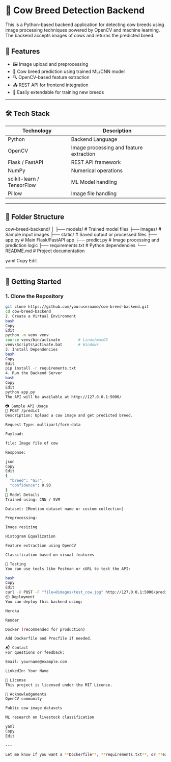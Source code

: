 # 🐄 Cow Breed Detection Backend

This is a Python-based backend application for detecting cow breeds using image processing techniques powered by OpenCV and machine learning. The backend accepts images of cows and returns the predicted breed.

## 📌 Features

- 🖼️ Image upload and preprocessing
- 🧠 Cow breed prediction using trained ML/CNN model
- 🔍 OpenCV-based feature extraction
- 📤 REST API for frontend integration
- 🧪 Easily extendable for training new breeds

---

## 🛠️ Tech Stack

| Technology | Description                        |
|------------|------------------------------------|
| Python     | Backend Language                   |
| OpenCV     | Image processing and feature extraction |
| Flask / FastAPI | REST API framework          |
| NumPy      | Numerical operations               |
| scikit-learn / TensorFlow | ML Model handling     |
| Pillow     | Image file handling                |

---

## 📁 Folder Structure

cow-breed-backend/
│
├── models/ # Trained model files
├── images/ # Sample input images
├── static/ # Saved output or processed files
├── app.py # Main Flask/FastAPI app
├── predict.py # Image processing and prediction logic
├── requirements.txt # Python dependencies
└── README.md # Project documentation

yaml
Copy
Edit

---

## 🚀 Getting Started

### 1. Clone the Repository

```bash
git clone https://github.com/yourusername/cow-breed-backend.git
cd cow-breed-backend
2. Create a Virtual Environment
bash
Copy
Edit
python -m venv venv
source venv/bin/activate        # Linux/macOS
venv\Scripts\activate.bat       # Windows
3. Install Dependencies
bash
Copy
Edit
pip install -r requirements.txt
4. Run the Backend Server
bash
Copy
Edit
python app.py
The API will be available at http://127.0.0.1:5000/

📷 Sample API Usage
🔹 POST /predict
Description: Upload a cow image and get predicted breed.

Request Type: multipart/form-data

Payload:

file: Image file of cow

Response:

json
Copy
Edit
{
  "breed": "Gir",
  "confidence": 0.93
}
🧠 Model Details
Trained using: CNN / SVM

Dataset: [Mention dataset name or custom collection]

Preprocessing:

Image resizing

Histogram Equalization

Feature extraction using OpenCV

Classification based on visual features

🧪 Testing
You can use tools like Postman or cURL to test the API:

bash
Copy
Edit
curl -X POST -F "file=@images/test_cow.jpg" http://127.0.0.1:5000/predict
📦 Deployment
You can deploy this backend using:

Heroku

Render

Docker (recommended for production)

Add Dockerfile and Procfile if needed.

📬 Contact
For questions or feedback:

Email: yourname@example.com

LinkedIn: Your Name

📄 License
This project is licensed under the MIT License.

🙏 Acknowledgements
OpenCV community

Public cow image datasets

ML research on livestock classification

yaml
Copy
Edit

---

Let me know if you want a **Dockerfile**, **requirements.txt**, or **example code** for `app.py` or `predict.py`.
